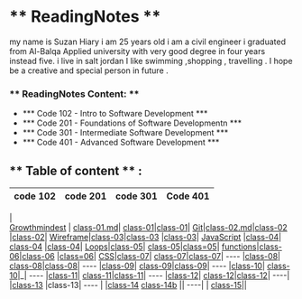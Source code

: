 # **  ReadingNotes **

my name is Suzan Hiary i am 25 years old i am a  civil engineer i graduated from Al-Balqa Applied university with very good degree in four years instead five.
i live in  salt jordan I like swimming ,shopping , travelling . I hope be  a creative and special person in future . 

### ** ReadingNotes Content: **

* *** Code 102 - Intro to Software Development ***
* *** Code 201 - Foundations of Software Developmentn ***
* *** Code 301 - Intermediate Software Development ***
* *** Code 401 - Advanced Software Development ***

## ** Table of content **  :

code  102 | code 201 | code 301  | Code 401 |
-------------|-------------|----------| -----|
 |     
[Growthmindest](Read01.md) | [class-01.md](Introductory.md)| [class-01](301-class01.md)|[class-01](./401/class01.md)|
[Git](Read02.md)|[class-02.md](class-02.md)|[class-02](301-class02.md) |[class-02](./401/class02.md)|
[Wireframe](Read03.md)|[class-03](class-03.md)|[class-03](301-class03.md) |[class-03](./401/class03.md)|
[JavaScript](Read06.md) |[class-04](class-04.md)| [class-04](301-class04.md) |[class-04](./401/class04.md)|
[Loops](Read:05.md)|[class-05](class-05.md)| [class-05](301-class05.md)|[class=05]()|
[functions]()|[class-06](class-06.md)|[class-06](301-class06.md) |[class=06](./401/class04.md)|
[CSS](Read06b.md)|[class-07](class-07.md)| [class-07](301-class07.md)|[class-07](./401/class07.md)|
 ---- |[class-08](class-08.md)| [class-08](301-class08.md)|[class-08](./401/class08.md)|
  ---- |[class-09](class-09.md)| [class-09](301-class09.md)|[class-09](./401/class09.md)|
   ---- |[class-10](class-10.md)| [class-10](301-class-10.md)|_|
    ---- |[class-11](class-11.md)| [class-11](301-class-11.md)|[class-11](./401/class11.md)|
    ---- |[class-12](class012.md)| [class-12](301-class-12.md)|[class-12](./401/class12.md)|
    ----| |[class-13](301-class-13.md) |class-13[](./401/class13.md)|
    ---- | |[class-14](301-class-14.md) [class-14b](class-14.md) ||
     ----| | [class-15](class15.md)||
   


